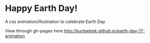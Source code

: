 # Happy Earth Day!

A css animation/illustration to celebrate Earth Day

View through gh-pages here http://kurtpetrek.github.io/earth-day-17-animation